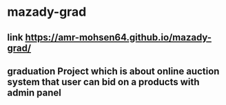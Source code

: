 # mazady-grad

## link https://amr-mohsen64.github.io/mazady-grad/
## graduation Project which is about online auction system that user can bid on a products with admin panel  
